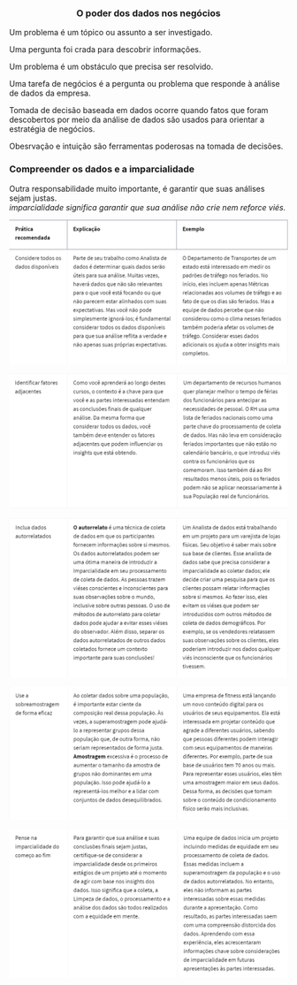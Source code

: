 ### <center> O poder dos dados nos negócios </center>


Um problema é um tópico ou assunto a ser investigado. <br>

Uma pergunta foi crada para descobrir informações. <br>

Um problema é um obstáculo que precisa ser resolvido. <br>

Uma tarefa de negócios é a pergunta ou problema que responde à análise de dados da empresa. <br>

Tomada de decisão baseada em dados ocorre quando fatos que foram descobertos por meio da análise de dados são usados para orientar a estratégia de negócios. <br>

Obesrvação e intuição são ferramentas poderosas na tomada de decisões. <br>

### Compreender os dados e a imparcialidade 

Outra responsabilidade muito importante, é garantir que suas análises sejam justas.<br>
*imparcialidade significa garantir que sua análise não crie nem reforce viés.* <br>

![alt text](../Prints/imp1.png)

![alt text](../Prints/imp2.png)

![alt text](../Prints/imp3.png)

![alt text](../Prints/imp4.png)

![alt text](../Prints/imp5.png)

